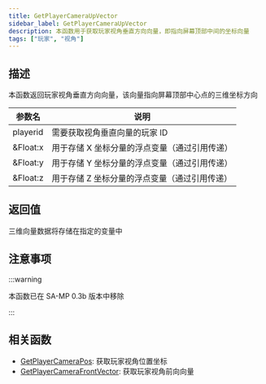 ```yaml
---
title: GetPlayerCameraUpVector
sidebar_label: GetPlayerCameraUpVector
description: 本函数用于获取玩家视角垂直方向向量，即指向屏幕顶部中间的坐标向量
tags: ["玩家", "视角"]
---
```


## 描述

本函数返回玩家视角垂直方向向量，该向量指向屏幕顶部中心点的三维坐标方向

| 参数名   | 说明                                          |
| -------- | --------------------------------------------- |
| playerid | 需要获取视角垂直向量的玩家 ID                 |
| &Float:x | 用于存储 X 坐标分量的浮点变量（通过引用传递） |
| &Float:y | 用于存储 Y 坐标分量的浮点变量（通过引用传递） |
| &Float:z | 用于存储 Z 坐标分量的浮点变量（通过引用传递） |

## 返回值

三维向量数据将存储在指定的变量中

## 注意事项

:::warning

本函数已在 SA-MP 0.3b 版本中移除

:::

## 相关函数

- [GetPlayerCameraPos](GetPlayerCameraPos): 获取玩家视角位置坐标
- [GetPlayerCameraFrontVector](GetPlayerCameraFrontVector): 获取玩家视角前向向量
